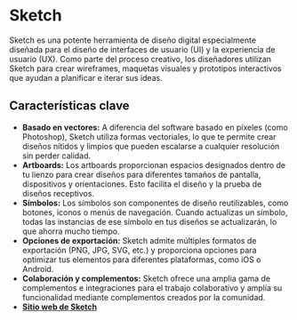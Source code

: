 # Sketch

Sketch es una potente herramienta de diseño digital especialmente diseñada para el diseño de interfaces de usuario (UI) y la experiencia de usuario (UX). Como parte del proceso creativo, los diseñadores utilizan Sketch para crear wireframes, maquetas visuales y prototipos interactivos que ayudan a planificar e iterar sus ideas.

## Características clave

- **Basado en vectores:** A diferencia del software basado en píxeles (como Photoshop), Sketch utiliza formas vectoriales, lo que te permite crear diseños nítidos y limpios que pueden escalarse a cualquier resolución sin perder calidad.
- **Artboards:** Los artboards proporcionan espacios designados dentro de tu lienzo para crear diseños para diferentes tamaños de pantalla, dispositivos y orientaciones. Esto facilita el diseño y la prueba de diseños receptivos.
- **Símbolos:** Los símbolos son componentes de diseño reutilizables, como botones, iconos o menús de navegación. Cuando actualizas un símbolo, todas las instancias de ese símbolo en tus diseños se actualizarán, lo que ahorra mucho tiempo.
- **Opciones de exportación:** Sketch admite múltiples formatos de exportación (PNG, JPG, SVG, etc.) y proporciona opciones para optimizar tus elementos para diferentes plataformas, como iOS o Android.
- **Colaboración y complementos:** Sketch ofrece una amplia gama de complementos e integraciones para el trabajo colaborativo y amplía su funcionalidad mediante complementos creados por la comunidad.
- **[Sitio web de Sketch](https://www.sketch.com/)**
